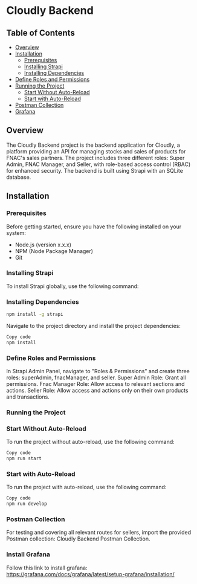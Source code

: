 # Cloudly Backend

## Table of Contents

- [Overview](#overview)
- [Installation](#installation)
  - [Prerequisites](#prerequisites)
  - [Installing Strapi](#installing-strapi)
  - [Installing Dependencies](#installing-dependencies)
- [Define Roles and Permissions](#define-roles-and-permissions)
- [Running the Project](#running-the-project)
  - [Start Without Auto-Reload](#start-without-auto-reload)
  - [Start with Auto-Reload](#start-with-auto-reload)
- [Postman Collection](#postman-collection)
- [Grafana](#install-grafana)

## Overview

The Cloudly Backend project is the backend application for Cloudly, a platform providing an API for managing stocks and sales of products for FNAC's sales partners. The project includes three different roles: Super Admin, FNAC Manager, and Seller, with role-based access control (RBAC) for enhanced security. The backend is built using Strapi with an SQLite database.


## Installation

### Prerequisites

Before getting started, ensure you have the following installed on your system:

- Node.js (version x.x.x)
- NPM (Node Package Manager)
- Git

### Installing Strapi

To install Strapi globally, use the following command:

### Installing Dependencies

```bash
npm install -g strapi
```
Navigate to the project directory and install the project dependencies:

```bash
Copy code
npm install
```
### Define Roles and Permissions
In Strapi Admin Panel, navigate to "Roles & Permissions" and create three roles: superAdmin, fnacManager, and seller.
Super Admin Role: Grant all permissions.
Fnac Manager Role: Allow access to relevant sections and actions.
Seller Role: Allow access and actions only on their own products and transactions.

### Running the Project

### Start Without Auto-Reload
To run the project without auto-reload, use the following command:

```bash
Copy code
npm run start
```
### Start with Auto-Reload
To run the project with auto-reload, use the following command:

```bash
Copy code
npm run develop
```
### Postman Collection

For testing and covering all relevant routes for sellers, import the provided Postman collection: Cloudly Backend Postman Collection.

### Install Grafana

Follow this link to install grafana:
https://grafana.com/docs/grafana/latest/setup-grafana/installation/